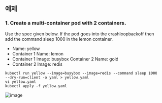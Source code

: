 ## 예제

### 1. Create a multi-container pod with 2 containers.
Use the spec given below.
If the pod goes into the crashloopbackoff then add the command sleep 1000 in the lemon container.


- Name: yellow
- Container 1 Name: lemon
- Container 1 Image: busybox
 Container 2 Name: gold
- Container 2 Image: redis

```
kubectl run yellow --image=busybox --image=redis --command sleep 1000 --dry-run=client -o yaml > yellow.yaml
vi yellow.yaml
kubectl apply -f yellow.yaml
```
![image](https://user-images.githubusercontent.com/81672260/169929260-6a8b1401-8123-49ad-8f85-412a5273be01.png)

